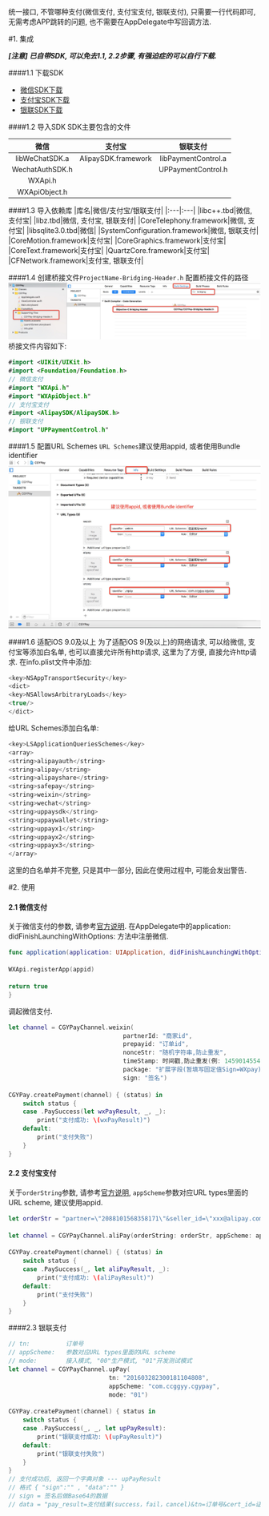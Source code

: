 统一接口, 不管哪种支付(微信支付, 支付宝支付, 银联支付), 只需要一行代码即可, 无需考虑APP跳转的问题, 也不需要在AppDelegate中写回调方法.

#1. 集成

***[注意] 已自带SDK, 可以免去1.1, 2.2步骤, 有强迫症的可以自行下载.***

####1.1 下载SDK
* [微信SDK下载](https://pay.weixin.qq.com/wiki/doc/api/app/app.php?chapter=11_1)
* [支付宝SDK下载](https://doc.open.alipay.com/doc2/detail?treeId=59&articleId=103563&docType=1)
* [银联SDK下载](https://open.unionpay.com/ajweb/help/file/toDetailPage?id=346&flag=2)

####1.2 导入SDK
SDK主要包含的文件

|微信            |支付宝              |银联支付            |
|:------:       |:------:           |:------:           |
|libWeChatSDK.a |AlipaySDK.framework|libPaymentControl.a|
|WechatAuthSDK.h|                   |UPPaymentControl.h |
|WXApi.h        |                   |                   |
|WXApiObject.h  |                   |                   |

####1.3 导入依赖库
|库名|微信/支付宝/银联支付|
|:---|:---|
|libc++.tbd|微信, 支付宝|
|libz.tbd|微信, 支付宝, 银联支付|
|CoreTelephony.framework|微信, 支付宝|
|libsqlite3.0.tbd|微信|
|SystemConfiguration.framework|微信, 银联支付|
|CoreMotion.framework|支付宝|
|CoreGraphics.framework|支付宝|
|CoreText.framework|支付宝|
|QuartzCore.framework|支付宝|
|CFNetwork.framework|支付宝, 银联支付|

####1.4 创建桥接文件`ProjectName-Bridging-Header.h`
配置桥接文件的路径
![](https://raw.githubusercontent.com/Chakery/images/master/CGYPay/%E6%A1%A5%E6%8E%A5%E6%96%87%E4%BB%B6%E8%B7%AF%E5%BE%84.png)
桥接文件内容如下:
```Swift
#import <UIKit/UIKit.h>
#import <Foundation/Foundation.h>
// 微信支付
#import "WXApi.h"
#import "WXApiObject.h"
// 支付宝支付
#import <AlipaySDK/AlipaySDK.h>
// 银联支付
#import "UPPaymentControl.h"
```

####1.5 配置URL Schemes
`URL Schemes`建议使用appid, 或者使用Bundle identifier
![这图片要改](https://raw.githubusercontent.com/Chakery/images/master/CGYPay/%E9%85%8D%E7%BD%AEurl.png)

####1.6 适配iOS 9.0及以上
为了适配iOS 9(及以上)的网络请求, 可以给微信, 支付宝等添加白名单, 也可以直接允许所有http请求, 这里为了方便, 直接允许http请求. 在info.plist文件中添加:
```Swift
<key>NSAppTransportSecurity</key>
<dict>
<key>NSAllowsArbitraryLoads</key>
<true/>
</dict>
```
给URL Schemes添加白名单:
```Swift
<key>LSApplicationQueriesSchemes</key>
<array>
<string>alipayauth</string>
<string>alipay</string>
<string>alipayshare</string>
<string>safepay</string>
<string>weixin</string>
<string>wechat</string>
<string>uppaysdk</string>
<string>uppaywallet</string>
<string>uppayx1</string>
<string>uppayx2</string>
<string>uppayx3</string>
</array>
```
这里的白名单并不完整, 只是其中一部分, 因此在使用过程中, 可能会发出警告.


#2. 使用

#### 2.1 微信支付
关于微信支付的参数, 请参考[官方说明](https://pay.weixin.qq.com/wiki/doc/api/app/app.php?chapter=9_12&index=2).
在AppDelegate中的application: didFinishLaunchingWithOptions: 方法中注册微信.
```Swift
func application(application: UIApplication, didFinishLaunchingWithOptions launchOptions: [NSObject: AnyObject]?) -> Bool {

WXApi.registerApp(appid)

return true
}
```
调起微信支付.
```Swift
let channel = CGYPayChannel.weixin(
                                partnerId: "商家id",
                                prepayid: "订单id",
                                nonceStr: "随机字符串,防止重发",
                                timeStamp: 时间戳,防止重发(例: 1459014554),
                                package: "扩展字段(暂填写固定值Sign=WXpay)",
                                sign: "签名")

CGYPay.createPayment(channel) { (status) in
    switch status {
    case .PaySuccess(let wxPayResult, _, _):
        print("支付成功: \(wxPayResult)")
    default:
        print("支付失败")
    }
}
```

#### 2.2 支付宝支付
关于`orderString`参数, 请参考[官方说明](https://doc.open.alipay.com/doc2/detail?treeId=59&articleId=103663&docType=1), `appScheme`参数对应URL types里面的URL scheme, 建议使用appid.
```Swift
let orderStr = "partner=\"2088101568358171\"&seller_id=\"xxx@alipay.com\"&out_trade_no=\"0819145412-6177\"&subject=\"我是测试数据标题\"&body=\"我时测试数据商品描述\"&total_fee=\"0.01\"&notify_url=\"http://www.xxx.com\"&service=\"mobile.securitypay.pay\"&payment_type=\"1\"&_input_charset=\"utf-8\"&it_b_pay=\"30m\"&show_url=\"m.alipay.com\"&sign=\"lBBK%2F0w5LOajrMrji7DUgEqNjIhQbidR13GovA5r3TgIbNqv231yC1NksLdw%2Ba3JnfHXoXuet6XNNHtn7VE%2BeCoRO1O%2BR1KugLrQEZMtG5jmJIe2pbjm%2F3kb%2FuGkpG%2BwYQYI51%2BhA3YBbvZHVQBYveBqK%2Bh8mUyb7GM1HxWs9k4%3D\"&sign_type=\"RSA\""

let channel = CGYPayChannel.aliPay(orderString: orderStr, appScheme: appid)

CGYPay.createPayment(channel) { (status) in
    switch status {
    case .PaySuccess(_, let aliPayResult, _):
        print("支付成功: \(aliPayResult)")
    default:
        print("支付失败")
    }
}
```

####2.3 银联支付
```Swift
// tn:          订单号
// appScheme:   参数对应URL types里面的URL scheme
// mode:        接入模式, "00"生产模式, "01"开发测试模式
let channel = CGYPayChannel.upPay(
                            tn: "201603282300181104808", 
                            appScheme: "com.ccggyy.cgypay", 
                            mode: "01")

CGYPay.createPayment(channel) { status in
    switch status {
    case .PaySuccess(_, _, let upPayResult):
        print("银联支付成功: \(upPayResult)")
    default:
        print("银联支付失败")
    }
}
// 支付成功后, 返回一个字典对象 --- upPayResult
// 格式 { "sign":"" , "data":"" }
// sign = 签名后做Base64的数据
// data = "pay_result=支付结果(success，fail，cancel)&tn=订单号&cert_id=证书id"
```
